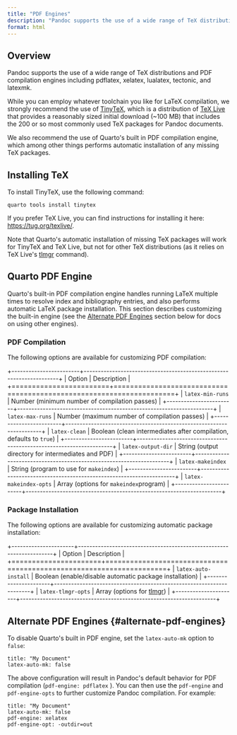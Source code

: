 ```yaml
---
title: "PDF Engines"
description: "Pandoc supports the use of a wide range of TeX distributions and PDF compilation engines including pdflatex, xelatex, lualatex, tectonic, and latexmk."
format: html
---
```


## Overview

Pandoc supports the use of a wide range of TeX distributions and PDF compilation engines including pdflatex, xelatex, lualatex, tectonic, and latexmk.

While you can employ whatever toolchain you like for LaTeX compilation, we strongly recommend the use of [TinyTeX](https://yihui.org/tinytex/), which is a distribution of [TeX Live](https://tug.org/texlive/) that provides a reasonably sized initial download (\~100 MB) that includes the 200 or so most commonly used TeX packages for Pandoc documents.

We also recommend the use of Quarto's built in PDF compilation engine, which among other things performs automatic installation of any missing TeX packages.

## Installing TeX

To install TinyTeX, use the following command:

``` {.bash}
quarto tools install tinytex
```

If you prefer TeX Live, you can find instructions for installing it here: <https://tug.org/texlive/>.

Note that Quarto's automatic installation of missing TeX packages will work for TinyTeX and TeX Live, but not for other TeX distributions (as it relies on TeX Live's [tlmgr](https://www.tug.org/texlive/tlmgr.html) command).

## Quarto PDF Engine

Quarto's built-in PDF compilation engine handles running LaTeX multiple times to resolve index and bibliography entries, and also performs automatic LaTeX package installation. This section describes customizing the built-in engine (see the [Alternate PDF Engines](#alternate-pdf-engines) section below for docs on using other engines).

### PDF Compilation

The following options are available for customizing PDF compilation:

+------------------------+---------------------------------------------------------------------+
| Option                 | Description                                                         |
+========================+=====================================================================+
| `latex-min-runs`       | Number (minimum number of compilation passes)                       |
+------------------------+---------------------------------------------------------------------+
| `latex-max-runs`       | Number (maximum number of compilation passes)                       |
+------------------------+---------------------------------------------------------------------+
| `latex-clean`          | Boolean (clean intermediates after compilation, defaults to `true`) |
+------------------------+---------------------------------------------------------------------+
| `latex-output-dir`     | String (output directory for intermediates and PDF)                 |
+------------------------+---------------------------------------------------------------------+
| `latex-makeindex`      | String (program to use for `makeindex`)                             |
+------------------------+---------------------------------------------------------------------+
| `latex-makeindex-opts` | Array (options for `makeindex`program)                              |
+------------------------+---------------------------------------------------------------------+

### Package Installation

The following options are available for customizing automatic package installation:

+----------------------+---------------------------------------------------------------------+
| Option               | Description                                                         |
+======================+=====================================================================+
| `latex-auto-install` | Boolean (enable/disable automatic package installation)             |
+----------------------+---------------------------------------------------------------------+
| `latex-tlmgr-opts`   | Array (options for [tlmgr](https://www.tug.org/texlive/tlmgr.html)) |
+----------------------+---------------------------------------------------------------------+

## Alternate PDF Engines {#alternate-pdf-engines}

To disable Quarto's built in PDF engine, set the `latex-auto-mk` option to `false`:

``` {.yaml}
title: "My Document"
latex-auto-mk: false
```

The above configuration will result in Pandoc's default behavior for PDF compilation (`pdf-engine: pdflatex` ). You can then use the `pdf-engine` and `pdf-engine-opts` to further customize Pandoc compilation. For example:

``` {.yaml}
title: "My Document"
latex-auto-mk: false
pdf-engine: xelatex
pdf-engine-opt: -outdir=out
```
